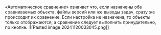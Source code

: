 «Автоматическое сравнение» означает что, если назначены оба сравниваемых объекта, файлы версий или же выводы задач, сразу же происходит их сравнение. Если настройка не назначена, то объекты только отображаются, а сравнение следует выполнить принудительно, по кнопке.
![[Pasted image 20241120033045.png]]